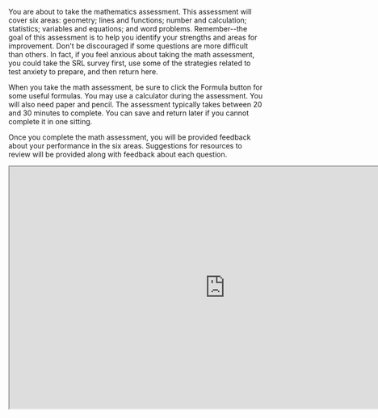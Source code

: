 You are about to take the mathematics assessment. This assessment will cover six areas: geometry; lines and functions; number and calculation; statistics; variables and equations; and word problems. Remember--the goal of this assessment is to help you identify your strengths and areas for improvement. Don't be discouraged if some questions are more difficult than others. In fact, if you feel anxious about taking the math assessment, you could take the SRL survey first, use some of the strategies related to test anxiety to prepare, and then return here. 

When you take the math assessment, be sure to click the Formula button for some useful formulas. You may use a calculator during the assessment. You will also need paper and pencil. The assessment typically takes between 20 and 30 minutes to complete. You can save and return later if you cannot complete it in one sitting.

Once you complete the math assessment, you will be provided feedback about your performance in the six areas. Suggestions for resources to review will be provided along with feedback about each question. 

<div class="embed-responsive embed-responsive-16by9"><iframe width="853" height="480" src="https://player.vimeo.com/video/212145509"></iframe></div>

<br />
